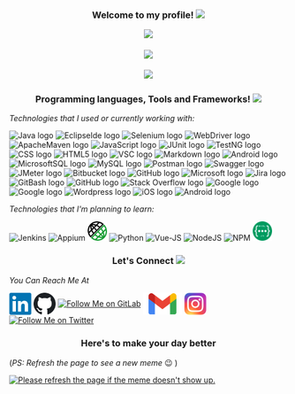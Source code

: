 <h3 align="center">
  Welcome to my profile! <img src="https://media.giphy.com/media/hvRJCLFzcasrR4ia7z/giphy.gif" width="30">
<p align="center">
  <a href="https://github.com/Aboulfetouh/Aboulfetouh"><img src="https://readme-typing-svg.herokuapp.com?font=Cabin&color=%23BB00BBB6&size=40&center=true&vCenter=true&width=650&height=65&lines=Hi+there!+%F0%9F%98%8E;My+name+is+Mohamed+.+.+.;I'm+a+QA+Automation+Engineer+%F0%9F%A4%96++;Feel+free+to+get+in+touch!+%F0%9F%98%84+"></a>
<p  align="center">
  <img src="https://api.visitorbadge.io/api/VisitorHit?path=aboulfetouh&label=Git%20Visitors&repo=github-visitors-badge&countColor=mediumorchid"/>
<p  align="center">
  <img src="https://camo.githubusercontent.com/992babdffd8c74a1502de375fbdf7e4d54773242/68747470733a2f2f6d656469612e67697068792e636f6d2f6d656469612f53576f536b4e36447854737a71494b4571762f67697068792e676966" width="400"/>
</h3>

<h3 align="center">
Programming languages, Tools and Frameworks! <img src="https://img.icons8.com/ultraviolet/25/000000/code.png"/>
</h3>

*Technologies that I used or currently working with:*

<p>
  <img src="https://img.shields.io/badge/Java-007396?style=for-the-badge&logo=java&logoColor=white" alt="Java logo" title="Java" height="28" />
  <img src="https://img.shields.io/badge/EclipseIde-2C2255.svg?style=for-the-badge&logo=eclipseide&logoColor=white" alt="EclipseIde logo" title="EclipseIde" height="28" />
  <img src="https://img.shields.io/badge/Selenium-43B02A.svg?style=for-the-badge&logo=selenium&logoColor=white" alt="Selenium logo" title="Selenium" height="28" />
  <img src="https://img.shields.io/badge/WebDriver-EA5906.svg?style=for-the-badge&logo=webdriverio&logoColor=white" alt="WebDriver logo" title="WebDriver" height="28" />
  <img src="https://img.shields.io/badge/ApacheMaven-C71A36.svg?style=for-the-badge&logo=apachemaven&logoColor=white" alt="ApacheMaven logo" title="ApacheMaven" height="28" />
  <img src="https://img.shields.io/badge/JavaScript-F7DF1E.svg?style=for-the-badge&logo=javascript&logoColor=black" alt="JavaScript logo" title="JavaScript" height="28" />
  <img src="https://img.shields.io/badge/JUnit-25A162.svg?style=for-the-badge&logo=junit5&logoColor=white" alt="JUnit logo" title="JUnit" height="28" />
  <img src="https://img.shields.io/badge/TestNG-E33332.svg?style=for-the-badge&logo=testinglibrary&logoColor=white" alt="TestNG logo" title="TestNG" height="28" />
  <img src="https://img.shields.io/badge/CSS-1572B6.svg?style=for-the-badge&logo=css3&logoColor=white" alt="CSS logo" title="CSS" height="28" />
  <img src="https://img.shields.io/badge/HTML-E34F26.svg?style=for-the-badge&logo=html5&logoColor=white" alt="HTML5 logo" title="HTML5" height="28" />
  <img src="https://img.shields.io/badge/Visual%20Studio%20Code-007ACC?style=for-the-badge&logo=visualstudiocode&logoColor=white" alt="VSC logo" title="Visual Studio Code" height="28" />
  <img src="https://img.shields.io/badge/Markdown-000000?style=for-the-badge&logo=markdown&logoColor=white" alt="Markdown logo" title="Markdown" height="28" />
  <img src="https://img.shields.io/badge/Android%20Studio-3DDC84.svg?style=for-the-badge&logo=android-studio&logoColor=white" alt="Android logo" title="Android Studio" height="28" />
  <img src="https://img.shields.io/badge/MicrosoftSQL-CC2927.svg?style=for-the-badge&logo=microsoftsqlserver&logoColor=white" alt="MicrosoftSQL logo" title="Microsoft SQL" height="28" />
  <img src="https://img.shields.io/badge/MySQL-4479A1.svg?style=for-the-badge&logo=mysql&logoColor=white" alt="MySQL logo" title="MySQL" height="28" />
  <img src="https://img.shields.io/badge/Postman-FF6C37?style=for-the-badge&logo=postman&logoColor=white" alt="Postman logo" title="Postman" height="28" />
  <img src="https://img.shields.io/badge/Swagger-85EA2D?style=for-the-badge&logo=Swagger&logoColor=black" alt="Swagger logo" title="Swagger" height="28" />
  <img src="https://img.shields.io/badge/JMeter-D22128?style=for-the-badge&logo=apachejmeter&logoColor=white" alt="JMeter logo" title="JMeter" height="28" />
  <img src="https://img.shields.io/badge/Bitbucket-0052CC.svg?style=for-the-badge&logo=Bitbucket&logoColor=white" alt="Bitbucket logo" title="Bitbucket" height="28" /> 
  <img src="https://img.shields.io/badge/GitHub-181717.svg?style=for-the-badge&logo=github&logoColor=white" alt="GitHub logo" title="GitHub" height="28" /> 
  <img src="https://img.shields.io/badge/Microsoft%20Azure-0078D4?style=for-the-badge&logo=microsoftazure&logoColor=white" alt="Microsoft logo" title="Microsoft Azure" height="28" />
  <img src="https://img.shields.io/badge/Jira-0052CC.svg?style=for-the-badge&logo=Jira&logoColor=white" alt="Jira logo" title="Jira" height="28" />
  <img src="https://img.shields.io/badge/Bash-121011.svg?style=for-the-badge&logo=gnu-bash&logoColor=white" alt="GitBash logo" title="Git Bash" height="28" />
  <img src="https://img.shields.io/badge/GitHub%20Actions-2088FF.svg?style=for-the-badge&logo=githubactions&logoColor=white" alt="GitHub logo" title="GitHub Actions" height="28" />
  <img src="https://img.shields.io/badge/Stack%20Overflow-F58025?style=for-the-badge&logo=stackoverflow&logoColor=white" alt="Stack Overflow logo" title="Stack Overflow" height="28" />
  <img src="https://img.shields.io/badge/Google%20Cloud-4285F4.svg?style=for-the-badge&logo=googlecloud&logoColor=white" alt="Google logo" title="Google Cloud" height="28" />
  <img src="https://img.shields.io/badge/Google%20Analytics-E37400.svg?style=for-the-badge&logo=googleanalytics&logoColor=white" alt="Google logo" title="Google Analytics" height="28" />
  <img src="https://img.shields.io/badge/Wordpress-21759B?style=for-the-badge&logo=wordpress&logoColor=white" alt="Wordpress logo" title="Wordpress" height="28" />
  <img src="https://img.shields.io/badge/iOS-000000.svg?style=for-the-badge&logo=ios&logoColor=white" alt="iOS logo" title="iOS" height="28" />
  <img src="https://img.shields.io/badge/Android-3DDC84.svg?style=for-the-badge&logo=Android&logoColor=white" alt="Android logo" title="Android" height="28" />
<!--   <img src="https://img.shields.io/badge/speedtest-141526.svg?style=for-the-badge&logo=speedtest&logoColor=white" alt="speedtest logo" title="Speedtest" height="28" /> -->
</p>  


*Technologies that I'm planning to learn:*
<p>
<img src="https://img.icons8.com/color/35/000000/jenkins.png" title="Jenkins"/>
<img src="https://brandslogos.com/wp-content/uploads/images/large/appium-logo.png" title="Appium" width="35px" />
<img src="https://github.com/Aboulfetouh/Aboulfetouh/blob/main/Social/rest-assured-logo.png" title="Rest-Assured" width="35px" />
<img src="https://img.icons8.com/color/35/000000/python--v1.png" title="Python" />
<img src="https://img.icons8.com/color/35/vue-js.png" title="Vue-JS"/>
<img src="https://img.icons8.com/color/35/nodejs.png" title="NodeJS"/>
<img src="https://img.icons8.com/color/35/npm.png" title="NPM"/>
<img src="https://github.com/Aboulfetouh/Aboulfetouh/blob/main/Social/REST%20API.png" title="Restful-API" width="35px"/>
</p>  


<h3 align="center">
Let's Connect <img src="https://img.icons8.com/color-glass/28/000000/share-2.png"/>
</h3>

*You Can Reach Me At*

[<img src="https://github.com/Aboulfetouh/Aboulfetouh/blob/main/Social/Linkedin.png" height="40em" align="center" alt="Follow Me on LinkedIn" title="Follow Me on LinkedIn"/>](https://www.linkedin.com/in/mohamed-mahmoud-2b729360/)
[<img src="https://github.com/Aboulfetouh/Aboulfetouh/blob/main/Social/GitHub.png" height="40em" align="center" alt="Follow Me on GitHub" title="Follow Me on GitHub"/>](https://github.com/Aboulfetouh)
[<img src="https://img.icons8.com/color/144/000000/gitlab.png" height="50em" align="center" alt="Follow Me on GitLab" title="Follow Me on GitLab"/>](https://gitlab.com/Aboulfetouh)
[<img src="https://github.com/Aboulfetouh/Aboulfetouh/blob/main/Social/Gmail.png" height="40em" align="center" alt="Get in touch on Gmail" title="Get in touch on Gmail"/>](mohkhaled.mahmoud@gmail.com)
[<img src="https://github.com/Aboulfetouh/Aboulfetouh/blob/main/Social/Instagram.png" height="40em" align="center" alt="Follow Me on Instagram" title="Follow Me on Instagram"/>](https://www.instagram.com/adam.aboulfetouh/)
[<img src="https://img.icons8.com/color/144/000000/twitter--v2.png" height="50em" align="center" alt="Follow Me on Twitter" title="Follow Me on Twitter"/>](https://twitter.com/adamaboulfetouh)


<h3 align="center">
Here's to make your day better
</h3>

(*PS: Refresh the page to see a new meme* :wink: )

<a href="https://github.com/Aboulfetouh/Aboulfetouh"><img src='https://random-memer.herokuapp.com/' title="Meme" alt="Please refresh the page if the meme doesn't show up." height="400"></a>

<!--
**Aboulfetouh/Aboulfetouh** is a ✨ _special_ ✨ repository because its `README.md` (this file) appears on your GitHub profile.

Here are some ideas to get you started:

- 🔭 I’m currently working on ...
- 🌱 I’m currently learning ...
- 👯 I’m looking to collaborate on ...
- 🤔 I’m looking for help with ...
- 💬 Ask me about ...
- 📫 How to reach me: ...
- 😄 Pronouns: ...
- ⚡ Fun fact: ...
-->

<!-- [![trophy](https://github-profile-trophy.vercel.app/?username=Aboulfetouh)](https://github.com/ryo-ma/github-profile-trophy) -->

